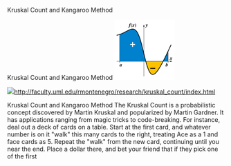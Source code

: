Kruskal Count and Kangaroo Method

Kruskal Count and Kangaroo Method
![](../_resources/97127a4d509ceb26b81e47c74d873309.png)

![](../_resources/36e47c4160e5fef49bc10cebe1a88c03.png)http://faculty.uml.edu/rmontenegro/research/kruskal_count/index.html

Kruskal Count and Kangaroo Method The Kruskal Count is a probabilistic concept discovered by Martin Kruskal and popularized by Martin Gardner. It has applications ranging from magic tricks to code-breaking. For instance, deal out a deck of cards on a table. Start at the first card, and whatever number is on it "walk" this many cards to the right, treating Ace as a 1 and face cards as 5. Repeat the "walk" from the new card, continuing until you near the end. Place a dollar there, and bet your friend that if they pick one of the first